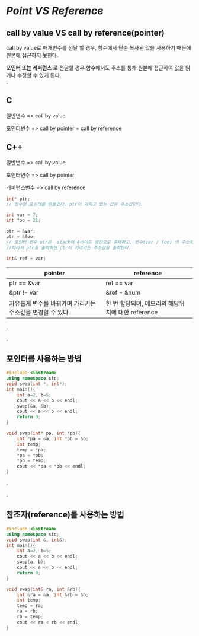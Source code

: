 # *Point VS Reference*

## call by value VS call by reference(pointer)
call by value로 매개변수를 전달 할 경우, 함수에서 단순 복사된 값을 사용하기 때문에 원본에 접근하지 못한다. 

**포인터 또는 레퍼런스** 로 전달할 경우 함수에서도 주소를 통해 원본에 접근하여 값을 읽거나 수정할 수 있게 된다.  
.

## C
일반변수 => call by value

포인터변수 => call by pointer = call by reference

## C++
일반변수 => call by value

포인터변수 => call by pointer 

레퍼런스변수 => call by reference


``` c++
int* ptr;
// 정수형 포인터를 만들었다. ptr이 가지고 있는 값은 주소값이다. 

int var = 7;
int foo = 21;

ptr = &var;
ptr = &foo;
// 포인터 변수 ptr은  stack에 4바이트 공간으로 존재하고, 변수(var / foo) 의 주소와 같다. 
//따라서 ptr을 출력하면 ptr이 가리키는 주소값을 출력한다. 

int& ref = var;
```
| pointer | reference|
|--|--|
|ptr == &var|ref == var|
|&ptr != var| &ref = &num|
|자유롭게 변수를 바꿔가며 가리키는 주소값을 변경할 수 있다. | 한 번 할당되며, 메모리의 해당위치에 대한 reference




.

.
## 포인터를 사용하는 방법
``` c++
#include <iostream>
using namespace std;
void swap(int *, int*);
int main(){
    int a=2, b=5;
    cout << a << b << endl;
    swap(&a, &b);
    cout << a << b << endl;
    return 0;
}

void swap(int* pa, int *pb){
    int *pa = &a, int *pb = &b;
    int temp;
    temp = *pa;
    *pa = *pb;
    *pb = temp;
    cout << *pa < *pb << endl;
}

```
.

.
## 참조자(reference)를 사용하는 방법
``` c++
#include <iostream>
using namespace std;
void swap(int &, int&);
int main(){
    int a=2, b=5;
    cout << a << b << endl;
    swap(a, b);
    cout << a << b << endl;
    return 0;
}

void swap(int& ra, int &rb){
    int &ra = &a, int &rb = &b;
    int temp;
    temp = ra;
    ra = rb;
    rb = temp;
    cout << ra < rb << endl;
}

```